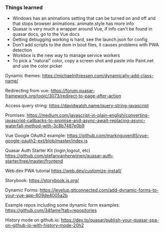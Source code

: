 ### Things learned

- Windows has an animations setting that can be turned on and off and that stops browser animations. animate.style has more info
- Quasar is very much a wrapper around Vue, if info can't be found in quasar docs, go to the Vue docs
- Getting debugging working is hard, see the launch.json for config
- Don't add scripts to the dom in boot files, it causes problems with PWA detection
- Workbox is the new way to manage service workers
- To pick a "natural" color, copy a screen shot and paste into Paint.net and use the color picker

Dynamic themes:
https://michaelnthiessen.com/dynamically-add-class-name/

Redirecting from vue:
https://forum.quasar-framework.org/topic/3073/redirect-to-page-after-action

Access query string:
https://davidwalsh.name/query-string-javascript

Promises:
https://medium.com/javascript-in-plain-english/converting-javascript-callbacks-to-promise-and-async-await-replacing-async-waterfall-method-with-3c8b7487e0b9

Vue Google OAuth2 example:
https://github.com/marknguyen85/vue-google-oauth2-ext/blob/master/index.js

Quasar Auth Starter Kit (login,logout, etc)
https://github.com/stefanvanherwijnen/quasar-auth-starter/tree/master/frontend

Web.dev PWA tutorial
https://web.dev/customize-install/

Storybook:
https://storybook.js.org/

Dynamic Forms:
https://levelup.gitconnected.com/add-dynamic-forms-to-your-vue-app-609de4005a2b

Example repos including some dynamic form examples:
https://github.com/34fame?tab=repositories

History mode on github.io:
https://dev.to/quasar/publish-your-quasar-spa-on-github-io-with-history-mode-20h2
